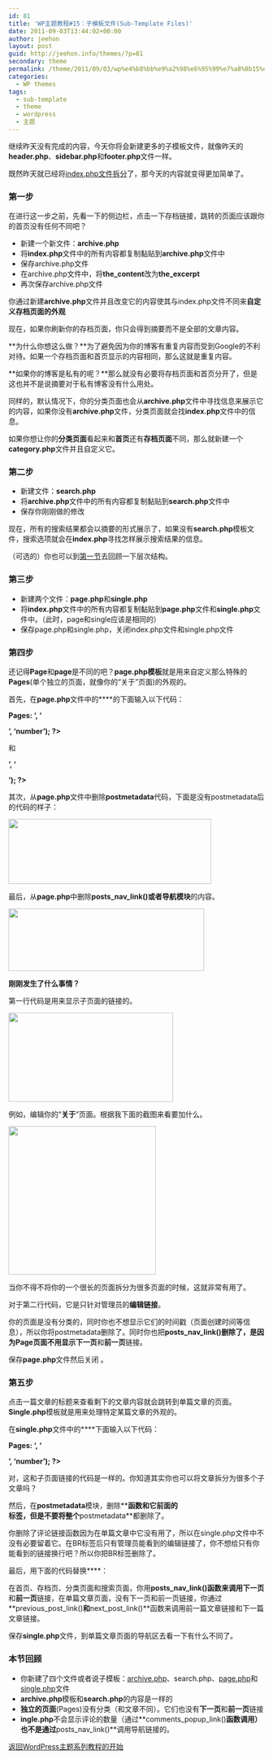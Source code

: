 ```yaml
---
id: 81
title: 'WP主题教程#15：子模板文件(Sub-Template Files)'
date: 2011-09-03T13:44:02+00:00
author: jeehon
layout: post
guid: http://jeehon.info/themes/?p=81
secondary: theme
permalink: /theme/2011/09/03/wp%e4%b8%bb%e9%a2%98%e6%95%99%e7%a8%8b15%ef%bc%9a%e5%ad%90%e6%a8%a1%e6%9d%bf%e6%96%87%e4%bb%b6sub-template-files/
categories:
  - WP themes
tags:
  - sub-template
  - theme
  - wordpress
  - 主题
---
```

继续昨天没有完成的内容，今天你将会新建更多的子模板文件，就像昨天的**header.php**、**sidebar.php**和**footer.php**文件一样。

既然昨天就已经将[index.php文件拆分](http://jeehon.info/log/2011/08/27/wp%E4%B8%BB%E9%A2%98%E6%95%99%E7%A8%8B14%EF%BC%9A%E9%A1%B5%E8%84%9A%E5%92%8C%E6%8B%86%E5%88%86index-php%E6%96%87%E4%BB%B6footer-and-dividing-index/)了，那今天的内容就变得更加简单了。

### 第一步

在进行这一步之前，先看一下的侧边栏，点击一下存档链接，跳转的页面应该跟你的首页没有任何不同吧？

  * 新建一个新文件：**archive.php**
  * 将**index.php**文件中的所有内容都复制黏贴到**archive.php**文件中
  * 保存archive.php文件
  * 在archive.php文件中，将**the_content**改为**the_excerpt**
  * 再次保存archive.php文件

你通过新建**archive.php**文件并且改变它的内容使其与index.php文件不同来**自定义存档页面的外观**

现在，如果你刷新你的存档页面，你只会得到摘要而不是全部的文章内容。

**为什么你想这么做？**为了避免因为你的博客有重复内容而受到Google的不利对待。如果一个存档页面和首页显示的内容相同，那么这就是重复内容。

**如果你的博客是私有的呢？**那么就没有必要将存档页面和首页分开了，但是这也并不是说摘要对于私有博客没有什么用处。

同样的，默认情况下，你的分类页面也会从**archive.php**文件中寻找信息来展示它的内容，如果你没有**archive.php**文件，分类页面就会找**index.php**文件中的信息。

如果你想让你的**分类页面**看起来和**首页**还有**存档页面**不同，那么就新建一个**category.php**文件并且自定义它。

### 第二步

  * 新建文件：**search.php**
  * 将**archive.php**文件中的所有内容都复制黏贴到**search.php**文件中
  * 保存你刚刚做的修改

现在，所有的搜索结果都会以摘要的形式展示了，如果没有**search.php**模板文件，搜索选项就会在**index.php**寻找怎样展示搜索结果的信息。

（可选的）你也可以到[第一节](http://jeehon.info/log/2011/08/05/wp%E4%B8%BB%E9%A2%98%E6%95%99%E7%A8%8B1%EF%BC%9A%E5%BC%95%E8%A8%80/)去回顾一下层次结构。

### 第三步

  * 新建两个文件：**page.php**和**single.php**
  * 将**index.php**文件中的所有内容都复制黏贴到**page.php**文件和**single.php**文件中。（此时，page和single应该是相同的）
  * 保存page.php和single.php，关闭index.php文件和single.php文件

### 第四步

还记得**Page**和**page**是不同的吧？**page.php模板**就是用来自定义那么特殊的**Pages**(单个独立的页面，就像你的“关于”页面)的外观的。

首先，在**page.php**文件中的**<?php the_content(); ?>**的下面输入以下代码：
  
**<?php link_pages(‘<p><strong>Pages:</strong> ‘, ‘</p>’, ‘number’); ?>**
  
和
  
**<?php edit\_post\_link(‘Edit’, ‘<p>’, ‘</p>’); ?>**

其次，从**page.php**文件中删除**postmetadata**代码，下面是没有postmetadata后的代码的样子：
  
[<img src="http://jeehon.info/log/files/2011/08/page-php.gif" alt="" title="page-php" width="399" height="128" class="aligncenter size-full wp-image-915" />](http://jeehon.info/log/files/2011/08/page-php.gif)
  
最后，从**page.php**中删除**posts\_nav\_link()**或者**导航模块**的内容。
  
[<img src="http://jeehon.info/log/files/2011/08/remove-navigation.gif" alt="" title="remove-navigation" width="385" height="123" class="aligncenter size-full wp-image-916" />](http://jeehon.info/log/files/2011/08/remove-navigation.gif)

**刚刚发生了什么事情？**

第一行代码是用来显示子页面的链接的。
  
[<img src="http://jeehon.info/log/files/2011/08/nextpage1.gif" alt="" title="nextpage1" width="324" height="175" class="aligncenter size-full wp-image-917" />](http://jeehon.info/log/files/2011/08/nextpage1.gif)
  
例如，编辑你的“**关于**”页面。根据我下面的截图来看要加什么。
  
[<img src="http://jeehon.info/log/files/2011/08/add-nextpage.gif" alt="" title="add-nextpage" width="290" height="292" class="aligncenter size-full wp-image-918" />](http://jeehon.info/log/files/2011/08/add-nextpage.gif)
  
当你不得不将你的一个很长的页面拆分为很多页面的时候，这就非常有用了。

对于第二行代码，它是只针对管理员的**编辑链接**。

你的页面是没有分类的，同时你也不想显示它们的时间戳（页面创建时间等信息），所以你将postmetadata删除了。同时你也把**posts\_nav\_link()**删除了，是因为Page页面不用显示**下一页**和**前一页**链接。

保存**page.php**文件然后关闭 。

### 第五步

点击一篇文章的标题来查看剩下的文章内容就会跳转到单篇文章的页面。**Single.php**模板就是用来处理特定某篇文章的外观的。

在**single.php**文件中的**<?php the_content() ?>**下面输入以下代码：
  
**<?php link_pages(‘<p><strong>Pages:</strong> ‘, ‘</p>’, ‘number’); ?>**

对，这和子页面链接的代码是一样的。你知道其实你也可以将文章拆分为很多个子文章吗？

然后，在**postmetadata**模块，删除**<?php comments\_popup\_link(); ?>**函数和它前面的**<br />**标签，但是不要将整个**postmetadata**都删除了。

你删除了评论链接函数因为在单篇文章中它没有用了，所以在single.php文件中不没有必要留着它。在BR标签后只有管理员能看到的编辑链接了，你不想给只有你能看到的链接换行吧？所以你把BR标签删除了。

最后，用下面的代码替换**<?php posts\_nav\_link(); ?>**：
  
**<?php previous\_post\_link(‘&laquo; %link’) ?> <?php next\_post\_link(‘ %link &raquo;’) ?>**

在首页、存档页、分类页面和搜索页面，你用**posts\_nav\_link()**函数来调用**下一页**和**前一页**链接，在单篇文章页面，没有下一页和前一页链接，你通过**previous\_post\_link()**和**next\_post\_link()**函数来调用前一篇文章链接和下一篇文章链接。

保存**single.php**文件，到单篇文章页面的导航区去看一下有什么不同了。

### 本节回顾

  * 你新建了四个文件或者说子模板：[archive.php](http://jeehon.info/samples/archive-lesson-15.txt)、search.php、[page.php](http://jeehon.info/samples/page-lesson-15.txt)和[single.php](http://jeehon.info/samples/single-lesson-15.txt)文件
  * **archive.php**模板和**search.php**的内容是一样的
  * **独立的页面**(Pages)没有分类（和文章不同）。它们也没有**下一页**和**前一页**链接
  * **ingle.php**不会显示评论的数量（通过**comments\_popup\_link()**函数调用）也不是通过**posts\_nav\_link()**调用导航链接的。

[返回WordPress主题系列教程的开始](http://jeehon.info/themes/)